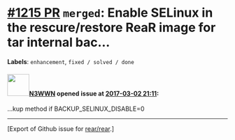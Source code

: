 [\#1215 PR](https://github.com/rear/rear/pull/1215) `merged`: Enable SELinux in the rescure/restore ReaR image for tar internal bac…
====================================================================================================================================

**Labels**: `enhancement`, `fixed / solved / done`

#### <img src="https://avatars.githubusercontent.com/u/19431804?v=4" width="50">[N3WWN](https://github.com/N3WWN) opened issue at [2017-03-02 21:11](https://github.com/rear/rear/pull/1215):

…kup method if BACKUP\_SELINUX\_DISABLE=0

------------------------------------------------------------------------

\[Export of Github issue for
[rear/rear](https://github.com/rear/rear).\]
